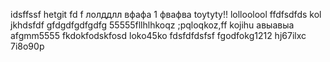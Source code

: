 idsffssf
hetgit fd f 
лолддлл
вфафа
1
фвафва
toytyty!!
lolloolool
ffdfsdfds
kol
jkhdsfdf
gfdgdfgdfgdfg
55555fllhlhkoqz
;pqloqkoz,ff
kojihu
авыавыа
аfgmm5555
fkdokfodskfosd
loko45ko
fdsfdfdsfsf
fgodfokg1212
hj67ilxc
7i8o90p
